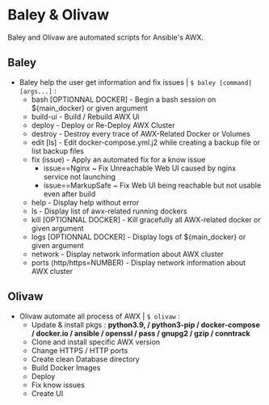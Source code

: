 # Baley & Olivaw
Baley and Olivaw are automated scripts for Ansible's AWX.

## Baley
- Baley help the user get information and fix issues | ```$ baley [command] [args...]``` :
    - bash [OPTIONNAL DOCKER] - Begin a bash session on ${main_docker} or given argument
    - build-ui - Build / Rebuild AWX Ui
    - deploy - Deploy or Re-Deploy AWX Cluster
    - destroy - Destroy every trace of AWX-Related Docker or Volumes
    - edit [ls] - Edit docker-compose.yml.j2 while creating a backup file or list backup files
    - fix (issue) - Apply an automated fix for a know issue
        - issue==Nginx ~ Fix Unreachable Web UI caused by nginx service not launching
        - issue==MarkupSafe ~ Fix Web UI being reachable but not usable even after build
    - help - Display help without error
    - ls - Display list of awx-related running dockers
    - kill [OPTIONNAL DOCKER] - Kill gracefully all AWX-related docker or given argument
    - logs [OPTIONNAL DOCKER] - Display logs of ${main_docker} or given argument
    - network - Display network information about AWX cluster
    - ports (http/https=NUMBER) - Display network information about AWX cluster

## Olivaw
- Olivaw automate all process of AWX | ```$ olivaw``` :
    - Update & install pkgs : __python3.9, / python3-pip / docker-compose / docker.io / ansible / openssl / pass / gnupg2 / gzip / conntrack__
    - Clone and install specific AWX version
    - Change HTTPS / HTTP ports
    - Create clean Database directory
    - Build Docker Images
    - Deploy
    - Fix know issues
    - Create UI
